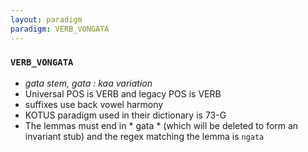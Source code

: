```yaml
---
layout: paradigm
paradigm: VERB_VONGATA
---
```

### ` VERB_VONGATA `

* _gata stem, gata : kaa variation_
* Universal POS is VERB and legacy POS is VERB
* suffixes use back vowel harmony
* KOTUS paradigm used in their dictionary is 73-G
* The lemmas must end in * gata * (which will be deleted to form an invariant stub) and the regex matching the lemma is ` ngata `

